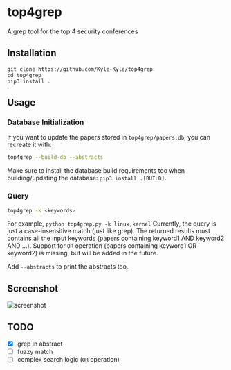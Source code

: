 # top4grep
A grep tool for the top 4 security conferences

## Installation
```
git clone https://github.com/Kyle-Kyle/top4grep
cd top4grep
pip3 install .
```

## Usage 
### Database Initialization
If you want to update the papers stored in `top4grep/papers.db`, you can recreate it with:
```bash
top4grep --build-db --abstracts
```

Make sure to install the database build requirements too when building/updating the database: `pip3 install .[BUILD]`.

### Query
```bash
top4grep -k <keywords>
```

For example, `python top4grep.py -k linux,kernel`
Currently, the query is just a case-insensitive match (just like grep). The returned results must contains all the input keywords (papers containing keyword1 AND keyword2 AND ...). Support for `OR` operation (papers containing keyword1 OR keyword2) is missing, but will be added in the future.

Add `--abstracts` to print the abstracts too.

## Screenshot
![screenshot](https://raw.githubusercontent.com/Kyle-Kyle/top4grep/master/img/screenshot.png)

## TODO
- [x] grep in abstract
- [ ] fuzzy match
- [ ] complex search logic (`OR` operation)
